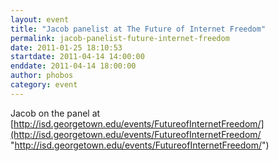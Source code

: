 ```yaml
---
layout: event
title: "Jacob panelist at The Future of Internet Freedom"
permalink: jacob-panelist-future-internet-freedom
date: 2011-01-25 18:10:53
startdate: 2011-04-14 14:00:00
enddate: 2011-04-14 18:00:00
author: phobos
category: event
---
```


Jacob on the panel at [http://isd.georgetown.edu/events/FutureofInternetFreedom/](http://isd.georgetown.edu/events/FutureofInternetFreedom/ "http://isd.georgetown.edu/events/FutureofInternetFreedom/")
